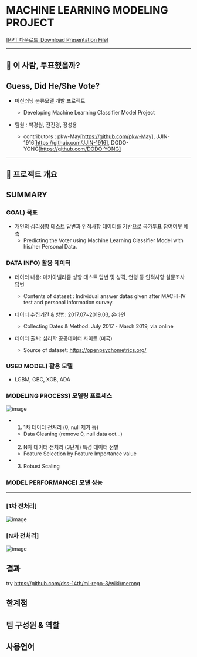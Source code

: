 # MACHINE LEARNING MODELING PROJECT
[[PPT 다운로드_Download Presentation File]](https://github.com/dss-14th/ml-repo-3/raw/main/Who's_Voted.pdf)
* * *
## 🧐 이 사람, 투표했을까?
## Guess, Did He/She Vote?

- 머신러닝 분류모델 개발 프로젝트
   - Developing Machine Learning Classifier Model Project

   
- 팀원 : 박경원, 전진경, 정성용     
   - contributors : pkw-May[https://github.com/pkw-May], JJIN-1916[https://github.com/JJIN-1916], DODO-YONG[https://github.com/DODO-YONG]    

* * *
## 🔎 프로젝트 개요
## SUMMARY

### GOAL) 목표
- 개인의 심리성향 테스트 답변과 인적사항 데이터를 기반으로 국가투표 참여여부 예측   
   - Predicting the Voter using Machine Learning Classifier Model with his/her Personal Data.   

### DATA INFO) 활용 데이터
- 데이터 내용: 마키아벨리즘 성향 테스트 답변 및 성격, 연령 등 인적사항 설문조사 답변   
   - Contents of dataset : Individual answer datas given after MACHI-IV test and personal information survey.   

- 데이터 수집기간 & 방법: 2017.07~2019.03, 온라인   
   - Collecting Dates & Method: July 2017 - March 2019, via online   

- 데이터 출처: 심리학 공공데이터 사이트 (미국)
   - Source of dataset: <https://openpsychometrics.org/>

### USED MODEL) 활용 모델
- LGBM, GBC, XGB, ADA

### MODELING PROCESS) 모델링 프로세스
![image](https://user-images.githubusercontent.com/67700119/98928715-77da3300-251d-11eb-8523-b1a494bbd789.png)
- 1) 1차 데이터 전처리 (0, null 제거 등)
   - Data Cleaning (remove 0, null data ect...)
- 2) N차 데이터 전처리 (3단계)
   특성 데이터 선별
   - Feature Selection by Feature Importance value
- 3) Robust Scaling

### MODEL PERFORMANCE) 모델 성능
* * *
### [1차 전처리]
![image](https://user-images.githubusercontent.com/67700119/98930097-7dd11380-251f-11eb-920a-c4e9bb732481.png)

### [N차 전처리]
![image](https://user-images.githubusercontent.com/67700119/98930138-8e818980-251f-11eb-9698-ca2a0e4a0b06.png)

## 결과
try https://github.com/dss-14th/ml-repo-3/wiki/merong
## 한계점 

## 팀 구성원 & 역할

## 사용언어 

